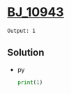 # [BJ_10943](https://acmicpc.net/problem/10943)



```txt
Output: 1
```

## Solution

* py

  ```py
  print(1)
  ```
